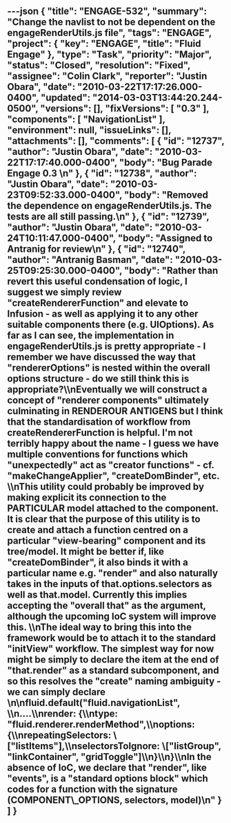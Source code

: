 ---json
{
  "title": "ENGAGE-532",
  "summary": "Change the navlist to not be dependent on the engageRenderUtils.js file",
  "tags": "ENGAGE",
  "project": {
    "key": "ENGAGE",
    "title": "Fluid Engage"
  },
  "type": "Task",
  "priority": "Major",
  "status": "Closed",
  "resolution": "Fixed",
  "assignee": "Colin Clark",
  "reporter": "Justin Obara",
  "date": "2010-03-22T17:17:26.000-0400",
  "updated": "2014-03-03T13:44:20.244-0500",
  "versions": [],
  "fixVersions": [
    "0.3"
  ],
  "components": [
    "NavigationList"
  ],
  "environment": null,
  "issueLinks": [],
  "attachments": [],
  "comments": [
    {
      "id": "12737",
      "author": "Justin Obara",
      "date": "2010-03-22T17:17:40.000-0400",
      "body": "Bug Parade Engage 0.3&#x20;\n"
    },
    {
      "id": "12738",
      "author": "Justin Obara",
      "date": "2010-03-23T09:52:33.000-0400",
      "body": "Removed the dependence on engageRenderUtils.js. The tests are all still passing.\n"
    },
    {
      "id": "12739",
      "author": "Justin Obara",
      "date": "2010-03-24T10:11:47.000-0400",
      "body": "Assigned to Antranig for review\n"
    },
    {
      "id": "12740",
      "author": "Antranig Basman",
      "date": "2010-03-25T09:25:30.000-0400",
      "body": "Rather than revert this useful condensation of logic, I suggest we simply review \"createRendererFunction\" and elevate to Infusion - as well as applying it to any other suitable components there (e.g. UIOptions). As far as I can see, the implementation in engageRenderUtils.js is pretty appropriate - I remember we have discussed the way that \"rendererOptions\" is nested within the overall options structure - do we still think this is appropriate?\\\nEventually we will construct a concept of \"renderer components\" ultimately culminating in RENDEROUR ANTIGENS but I think that the standardisation of workflow from createRendererFunction is helpful. I'm not terribly happy about the name - I guess we have multiple conventions for functions which \"unexpectedly\" act as \"creator functions\" - cf. \"makeChangeApplier\", \"createDomBinder\", etc. \\\nThis utility could probably be improved by making explicit its connection to the PARTICULAR model attached to the component. It is clear that the purpose of this utility is to create and attach a function centred on a particular \"view-bearing\" component and its tree/model. It might be better if, like \"createDomBinder\", it also binds it with a particular name e.g. \"render\" and also naturally takes in the inputs of that.options.selectors as well as that.model. Currently this implies accepting the \"overall that\" as the argument, although the upcoming IoC system will improve this. \\\nThe ideal way to bring this into the framework would be to attach it to the standard \"initView\" workflow. The simplest way for now might be simply to declare the item at the end of \"that.render\" as a standard subcomponent, and so this resolves the \"create\" naming ambiguity - we can simply declare&#x20;\n\nfluid.default(\"fluid.navigationList\", \\\n....\\\nrender: {\\\ntype: \"fluid.renderer.renderMethod\",\\\noptions: {\\\nrepeatingSelectors: \\[\"listItems\"],\\\nselectorsToIgnore: \\[\"listGroup\", \"linkContainer\", \"gridToggle\"]\\\n}\\\n}\\\nIn the absence of IoC, we declare that \"render\", like \"events\", is a \"standard options block\" which codes for a function with the signature (COMPONENT\\_OPTIONS, selectors, model)\n"
    }
  ]
}
---

        